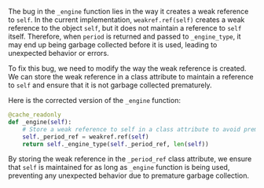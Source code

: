 The bug in the `_engine` function lies in the way it creates a weak reference to `self`. In the current implementation, `weakref.ref(self)` creates a weak reference to the object `self`, but it does not maintain a reference to `self` itself. Therefore, when `period` is returned and passed to `_engine_type`, it may end up being garbage collected before it is used, leading to unexpected behavior or errors.

To fix this bug, we need to modify the way the weak reference is created. We can store the weak reference in a class attribute to maintain a reference to `self` and ensure that it is not garbage collected prematurely.

Here is the corrected version of the `_engine` function:

```python
@cache_readonly
def _engine(self):
    # Store a weak reference to self in a class attribute to avoid premature garbage collection
    self._period_ref = weakref.ref(self)
    return self._engine_type(self._period_ref, len(self))
```

By storing the weak reference in the `_period_ref` class attribute, we ensure that `self` is maintained for as long as `_engine` function is being used, preventing any unexpected behavior due to premature garbage collection.